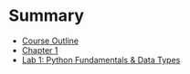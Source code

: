 # Summary

- [Course Outline](./outline.md)
- [Chapter 1](./chapter_1.md)
- [Lab 1: Python Fundamentals & Data Types](./lab_1.md)
